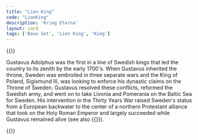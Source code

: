 ```yaml
---
title: "Lion King"
code: "LionKing"
description: 'Krieg Eterna'
layout: card
tags: ['Base Set', 'Lion King', 'King']
---
```

{{<card-detail-page title="LionKing" artwork="Portrait of Gustavus Adolphus, King of Sweden by Jacob Hoefnagel (1624)">}}
<p>
Gustavus Adolphus was the first in a line of Swedish kings that led the country to its zenith by the early 1700's. When Gustavus inherited the throne, Sweden was embroiled in three separate wars and the King of Poland, Sigismund III, was looking to enforce his dynastic claims on the Throne of Sweden. Gustavus resolved these conflicts, reformed the Swedish army, and went on to take Livonia and Pomerania on the Baltic Sea for Sweden. His intervention in the Thirty Years War raised Sweden's status from a European backwater to the center of a northern Protestant alliance that took on the Holy Roman Emperor and largely succeeded while Gustavus remained alive (see also {{<cardlink name="Demise">}}).
</p>
{{</card-detail-page>}}